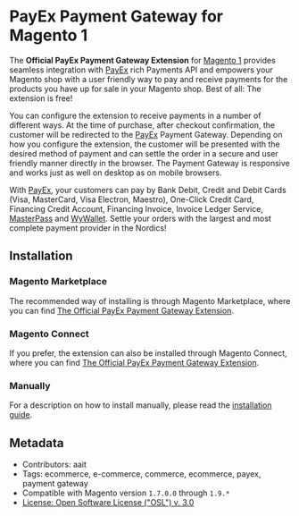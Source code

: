 # PayEx Payment Gateway for Magento 1

The **Official PayEx Payment Gateway Extension** for [Magento 1](http://magento.com/)
provides seamless integration with [PayEx](http://payex.com/) rich Payments API
and empowers your Magento shop with a user friendly way to pay and receive
payments for the products you have up for sale in your Magento shop. Best of
all: The extension is free!

You can configure the extension to receive payments in a number of
different ways. At the time of purchase, after checkout confirmation,
the customer will be redirected to the [PayEx](http://payex.com/) Payment
Gateway. Depending on how you configure the extension, the customer will
be presented with the desired method of payment and can settle the order
in a secure and user friendly manner directly in the browser. The Payment
Gateway is responsive and works just as well on desktop as on mobile browsers.

With [PayEx](http://payex.com/), your customers can pay by Bank Debit, Credit
and Debit Cards (Visa, MasterCard, Visa Electron, Maestro), One-Click Credit
Card, Financing Credit Account, Financing Invoice, Invoice Ledger Service,
[MasterPass](https://masterpass.com/) and [WyWallet](http://wywallet.se/).
Settle your orders with the largest and most complete payment provider in the
Nordics!

## Installation

### Magento Marketplace

The recommended way of installing is through Magento Marketplace, where you can
find [The Official PayEx Payment Gateway Extension](https://marketplace.magento.com/payex-payex-payments.html).

### Magento Connect

If you prefer, the extension can also be installed through Magento Connect, where you
can find [The Official PayEx Payment Gateway Extension](https://www.magentocommerce.com/magento-connect/catalog/product/view/id/31962/).

### Manually

For a description on how to install manually, please read the
[installation guide](docs/installation-guide.md). 

## Metadata

* Contributors: aait
* Tags: ecommerce, e-commerce, commerce, ecommerce, payex, payment gateway
* Compatible with Magento version `1.7.0.0` through `1.9.*`
* [License: Open Software License ("OSL") v. 3.0](https://opensource.org/licenses/OSL-3.0)
